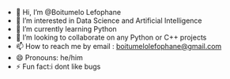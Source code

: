 - 👋 Hi, I’m @Boitumelo Lefophane
- 👀 I’m interested in Data Science and Artificial Intelligence
- 🌱 I’m currently learning Python 
- 💞️ I’m looking to collaborate on any Python or C++ projects
- 📫 How to reach me by email : boitumelolefophane@gmail.com
- 😄 Pronouns: he/him
- ⚡ Fun fact:i dont like bugs 

<!---
Boitumeloh/Boitumeloh is a ✨ special ✨ repository because its `README.md` (this file) appears on your GitHub profile.
You can click the Preview link to take a look at your changes.
--->
